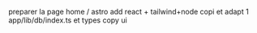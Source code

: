  preparer la page home /
 astro add react + tailwind+node
 copi et adapt
 1 app/lib/db/index.ts et types
 copy ui